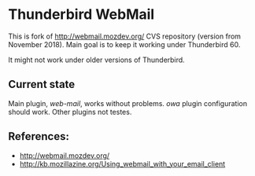 # Thunderbird WebMail
This is fork of http://webmail.mozdev.org/ CVS repository (version from November 2018). Main goal is to keep it working under Thunderbird 60. 

It might not work under older versions of Thunderbird.


## Current state

Main plugin, *web-mail*, works without problems. *owa* plugin configuration should work. Other plugins not testes.


## References:
- http://webmail.mozdev.org/
- http://kb.mozillazine.org/Using_webmail_with_your_email_client
